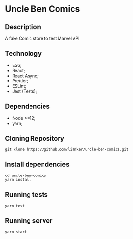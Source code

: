# Uncle Ben Comics

## Description

A fake Comic store to test Marvel API

## Technology

- ES6;
- React;
- React Async;
- Prettier;
- ESLint;
- Jest (Tests);

## Dependencies

- Node >=12;
- yarn;

## Cloning Repository

```shell 
git clone https://github.com/lianker/uncle-ben-comics.git
```

## Install dependencies

```shell 
cd uncle-ben-comics
yarn install
```

## Running tests

```shell 
yarn test
```

## Running server

```shell 
yarn start
```

